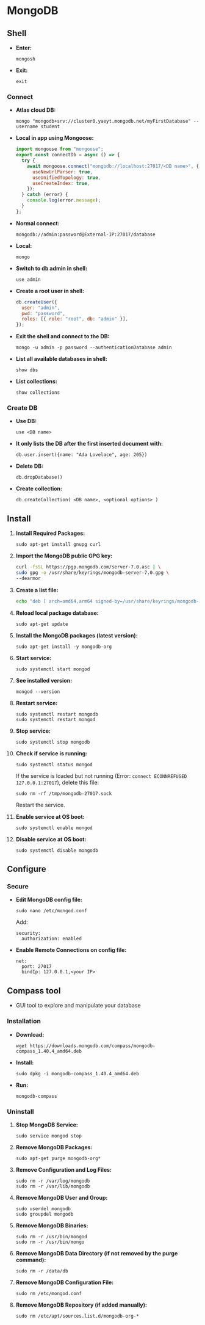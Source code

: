 # MongoDB

## Shell

- **Enter:**
  ```
  mongosh
  ```
- **Exit:**
  ```
  exit
  ```

### Connect

- **Atlas cloud DB:**

  ```
  mongo "mongodb+srv://cluster0.yaeyt.mongodb.net/myFirstDatabase" --username student
  ```

- **Local in app using Mongoose:**

  ```javascript
  import mongoose from "mongoose";
  export const connectDb = async () => {
    try {
      await mongoose.connect("mongodb://localhost:27017/<DB name>", {
        useNewUrlParser: true,
        useUnifiedTopology: true,
        useCreateIndex: true,
      });
    } catch (error) {
      console.log(error.message);
    }
  };
  ```

- **Normal connect:**

  ```
  mongodb://admin:password@External-IP:27017/database
  ```

- **Local:**

  ```
  mongo
  ```

- **Switch to db admin in shell:**

  ```
  use admin
  ```

- **Create a root user in shell:**

  ```javascript
  db.createUser({
    user: "admin",
    pwd: "password",
    roles: [{ role: "root", db: "admin" }],
  });
  ```

- **Exit the shell and connect to the DB:**

  ```
  mongo -u admin -p password --authenticationDatabase admin
  ```

- **List all available databases in shell:**

  ```
  show dbs
  ```

- **List collections:**
  ```
  show collections
  ```

### Create DB

- **Use DB:**

  ```
  use <DB name>
  ```

- **It only lists the DB after the first inserted document with:**

  ```
  db.user.insert({name: "Ada Lovelace", age: 205})
  ```

- **Delete DB:**

  ```
  db.dropDatabase()
  ```

- **Create collection:**
  ```
  db.createCollection( <DB name>, <optional options> )
  ```

## Install

1. **Install Required Packages:**

   ```
   sudo apt-get install gnupg curl
   ```

2. **Import the MongoDB public GPG key:**

   ```bash
   curl -fsSL https://pgp.mongodb.com/server-7.0.asc | \
   sudo gpg -o /usr/share/keyrings/mongodb-server-7.0.gpg \
   --dearmor
   ```

3. **Create a list file:**

   ```bash
   echo "deb [ arch=amd64,arm64 signed-by=/usr/share/keyrings/mongodb-server-7.0.gpg ] https://repo.mongodb.org/apt/ubuntu jammy/mongodb-org/7.0 multiverse" | sudo tee /etc/apt/sources.list.d/mongodb-org-7.0.list
   ```

4. **Reload local package database:**

   ```
   sudo apt-get update
   ```

5. **Install the MongoDB packages (latest version):**

   ```
   sudo apt-get install -y mongodb-org
   ```

6. **Start service:**

   ```
   sudo systemctl start mongod
   ```

7. **See installed version:**

   ```
   mongod --version
   ```

8. **Restart service:**

   ```
   sudo systemctl restart mongodb
   sudo systemctl restart mongod
   ```

9. **Stop service:**

   ```
   sudo systemctl stop mongodb
   ```

10. **Check if service is running:**

    ```
    sudo systemctl status mongod
    ```

    If the service is loaded but not running (Error: `connect ECONNREFUSED 127.0.0.1:27017`), delete this file:

    ```
    sudo rm -rf /tmp/mongodb-27017.sock
    ```

    Restart the service.

11. **Enable service at OS boot:**

    ```
    sudo systemctl enable mongod
    ```

12. **Disable service at OS boot:**
    ```
    sudo systemctl disable mongodb
    ```

## Configure

### Secure

- **Edit MongoDB config file:**

  ```
  sudo nano /etc/mongod.conf
  ```

  Add:

  ```
  security:
    authorization: enabled
  ```

- **Enable Remote Connections on config file:**
  ```
  net:
    port: 27017
    bindIp: 127.0.0.1,<your IP>
  ```

## Compass tool

- GUI tool to explore and manipulate your database

### Installation

- **Download:**

  ```
  wget https://downloads.mongodb.com/compass/mongodb-compass_1.40.4_amd64.deb
  ```

- **Install:**

  ```
  sudo dpkg -i mongodb-compass_1.40.4_amd64.deb
  ```

- **Run:**
  ```
  mongodb-compass
  ```

### Uninstall

1. **Stop MongoDB Service:**

   ```
   sudo service mongod stop
   ```

2. **Remove MongoDB Packages:**

   ```
   sudo apt-get purge mongodb-org*
   ```

3. **Remove Configuration and Log Files:**

   ```
   sudo rm -r /var/log/mongodb
   sudo rm -r /var/lib/mongodb
   ```

4. **Remove MongoDB User and Group:**

   ```
   sudo userdel mongodb
   sudo groupdel mongodb
   ```

5. **Remove MongoDB Binaries:**

   ```
   sudo rm -r /usr/bin/mongod
   sudo rm -r /usr/bin/mongo
   ```

6. **Remove MongoDB Data Directory (if not removed by the purge command):**

   ```
   sudo rm -r /data/db
   ```

7. **Remove MongoDB Configuration File:**

   ```
   sudo rm /etc/mongod.conf
   ```

8. **Remove MongoDB Repository (if added manually):**
   ```
   sudo rm /etc/apt/sources.list.d/mongodb-org-*
   ```
